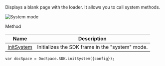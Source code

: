 Displays a blank page with the loader. It allows you to call system methods.

![System mode](/docspace/system-mode.png)

Method

| Name                                             | Description                                     |
| ------------------------------------------------ | ----------------------------------------------- |
| [initSystem](/docspace/jssdk/methods#initSystem) | Initializes the SDK frame in the "system" mode. |

```
var docSpace = DocSpace.SDK.initSystem({config});
```
